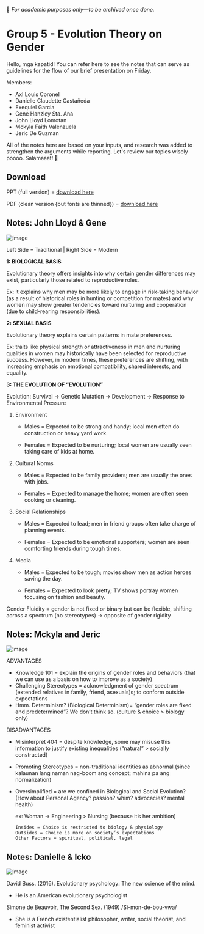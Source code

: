 🏫 _For academic purposes only—to be archived once done._
# Group 5 - Evolution Theory on Gender
Hello, mga kapatid! You can refer here to see the notes that can serve as guidelines for the flow of our brief presentation on Friday.

Members:
- Axl Louis Coronel
- Danielle Claudette Castañeda
- Exequiel Garcia
- Gene Hanzley Sta. Ana
- John Lloyd Lomotan
- Mckyla Faith Valenzuela
- Jeric De Guzman

All of the notes here are based on your inputs, and research was added to strengthen the arguments while reporting. Let's review our topics wisely poooo. Salamaaat! 💛

## Download
PPT (full version) = [download here](https://github.com/elfinix/ssp-think-tac-toe-g5/releases/download/v1.0/Group5_GenSoc_EvolutionaryTheory.pptx)

PDF (clean version {but fonts are thinned}) = [download here](https://github.com/elfinix/ssp-think-tac-toe-g5/blob/main/Group5_GenSoc_EvolutionaryTheory.pdf)

## Notes: John Lloyd & Gene
![image](https://github.com/user-attachments/assets/bea6c757-a2a0-4b05-a762-5152b281dbef)

Left Side = Traditional | Right Side = Modern

**1: BIOLOGICAL BASIS**

Evolutionary theory offers insights into why certain gender differences may exist, particularly those related to reproductive roles. 

Ex: it explains why men may be more likely to engage in risk-taking behavior (as a result of historical roles in hunting or competition for mates) and why women may show greater tendencies toward nurturing and cooperation (due to child-rearing responsibilities).

**2: SEXUAL BASIS**

Evolutionary theory explains certain patterns in mate preferences.

Ex: traits like physical strength or attractiveness in men and nurturing qualities in women may historically have been selected for reproductive success. However, in modern times, these preferences are shifting, with increasing emphasis on emotional compatibility, shared interests, and equality.

**3: THE EVOLUTION OF “EVOLUTION”**

Evolution:
Survival -> Genetic Mutation -> Development -> Response to Environmental Pressure
1. Environment

    - Males = Expected to be strong and handy; local men often do construction or heavy yard work.
  
    - Females = Expected to be nurturing; local women are usually seen taking care of kids at home.

2. Cultural Norms

    - Males = Expected to be family providers; men are usually the ones with jobs.

    - Females = Expected to manage the home; women are often seen cooking or cleaning.

3. Social Relationships

    - Males = Expected to lead; men in friend groups often take charge of planning events.

    - Females = Expected to be emotional supporters; women are seen comforting friends during tough times.

4. Media

    - Males = Expected to be tough; movies show men as action heroes saving the day.

    - Females = Expected to look pretty; TV shows portray women focusing on fashion and beauty.

Gender Fluidity = gender is not fixed or binary but can be flexible, shifting across a spectrum (no stereotypes)
-> opposite of gender rigidity

## Notes: Mckyla and Jeric
![image](https://github.com/user-attachments/assets/8f0c885b-512c-4d0f-8a08-bb1ba4dc5b4e)

ADVANTAGES
- Knowledge 101 = explain the origins of gender roles and behaviors (that we can use as a basis on how to improve as a society)
- Challenging Stereotypes = acknowledgment of gender spectrum (extended relatives in family, friend, asexuals)s; to conform outside expectations
- Hmm. Determinism?  (Biological Determinism)= “gender roles are fixed and predetermined”? We don’t think so. (culture & choice > biology only)

DISADVANTAGES
- Misinterpret 404 = despite knowledge, some may misuse this information to justify existing inequalities (“natural” > socially constructed)
- Promoting Stereotypes = non-traditional identities as abnormal (since kalaunan lang naman nag-boom ang concept; mahina pa ang normalization)
- Oversimplified = are we confined in Biological and Social Evolution? (How about Personal Agency? passion? whim? advocacies? mental health)
  
    ex: Woman -> Engineering > Nursing (because it’s her ambition)
  
      Insides = Choice is restricted to biology & physiology
      Outsides = Choice is more on society’s expectations
      Other Factors = spiritual, political, legal
  

## Notes: Danielle & Icko
![image](https://github.com/user-attachments/assets/97c38fe7-afe9-4361-877c-32c7b2a065c2)

David Buss. (2016). Evolutionary psychology: The new science of the mind.
- He is an American evolutionary psychologist

Simone de Beauvoir, The Second Sex. (1949) /Si-mon-de-bou-vwa/
- She is a French existentialist philosopher, writer, social theorist, and feminist activist

